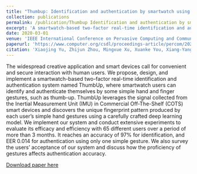 ```yaml
---
title: "Thumbup: Identification and authentication by smartwatch using simple hand gestures"
collection: publications
permalink: /publication/Thumbup Identification and authentication by smartwatch using simple hand gestures
excerpt: 'A smartwatch-based two-factor real-time identification and authentication system.'
date: 2020-03-01
venue: 'IEEE International Conference on Pervasive Computing and Communications (PerCom 2020)'
paperurl: 'https://www.computer.org/csdl/proceedings-article/percom/2020/09127367/1l3yJSxjyqQ'
citation: 'Xiaojing Yu, Zhijun Zhou, Mingxue Xu, Xuanke You, Xiang-Yang Li. Thumbup: Identification and authentication by smartwatch using simple hand gestures. IEEE International Conference on Pervasive Computing and Communications (PerCom 2020).'
---
```

The widespread creative application and smart devices call for convenient and secure interaction with human users. We propose, design, and implement a smartwatch-based two-factor real-time identification and authentication system named ThumbUp, where smartwatch users can identify and authenticate themselves by some simple hand and finger gestures, such as thumb-up. ThumbUp leverages the signal collected from the Inertial Measurement Unit (IMU) in Commercial Off-The-Shelf (COTS) smart devices and discovers the unique fingerprint pattern produced by each user’s simple hand gestures using a carefully crafted deep learning model. We implement our system and conduct extensive experiments to evaluate its efficacy and efficiency with 65 different users over a period of more than 3 months. It reaches an accuracy of 97% for identification, and EER 0.014 for authentication using only one simple gesture. We also survey the users’ acceptance of our system and discuss how the proficiency of gestures affects authentication accuracy.

[Download paper here]('https://www.computer.org/csdl/proceedings-article/percom/2020/09127367/1l3yJSxjyqQ')
